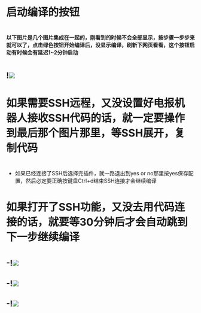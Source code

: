 # 启动编译的按钮
#
#### 以下图片是几个图片集成在一起的，刚看到的时候不会全部显示，按步骤一步步来就可以了，点击绿色按钮开始编译后，没显示编译，刷新下网页看看，这个按钮启动有时候会有延迟1~2分钟启动
#
## !<img src="https://github.com/danshui-git/shuoming/blob/master/doc/sd002.png" />
#
#
# 如果需要SSH远程，又没设置好电报机器人接收SSH代码的话，就一定要操作到最后那个图片那里，等SSH展开，复制代码
#
- 如果已经连接了SSH后选择完插件，就一路退出到yes or no那里按yes保存配置，然后必定要正确按键盘Ctrl+d结束SSH连接才会继续编译
#
# 如果打开了SSH功能，又没去用代码连接的话，就要等30分钟后才会自动跳到下一步继续编译
#
## -!<img src="https://github.com/danshui-git/shuoming/blob/master/doc/sd003.png" />
## -!<img src="https://github.com/danshui-git/shuoming/blob/master/doc/sd004.png" />
## -!<img src="https://github.com/danshui-git/shuoming/blob/master/doc/sd005.png" />

